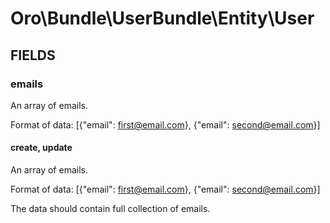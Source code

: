 # Oro\Bundle\UserBundle\Entity\User

## FIELDS

### emails

An array of emails.

Format of data: [{"email": first@email.com}, {"email": second@email.com}]

#### create, update

An array of emails.

Format of data: [{"email": first@email.com}, {"email": second@email.com}]

The data should contain full collection of emails.
